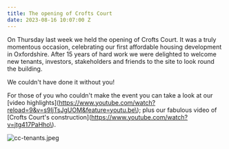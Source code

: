 ```yaml
---
title: The opening of Crofts Court
date: 2023-08-16 10:07:00 Z
---
```


On Thursday last week we held the opening of Crofts Court. It was a truly momentous occasion, celebrating our first affordable housing development in Oxfordshire. After 15 years of hard work we were delighted to welcome new tenants, investors, stakeholders and friends to the site to look round the building.

We couldn't have done it without you!

For those of you who couldn't make the event you can take a look at our [video highlights](https://www.youtube.com/watch?reload=9&v=s9IjTsJgUOM&feature=youtu.be\); plus our fabulous video of [Crofts Court's construction](https://www.youtube.com/watch?v=jtg417PaHho\).

![cc-tenants.jpeg](/uploads/crofts-court-tenants-july-23.jpeg)
